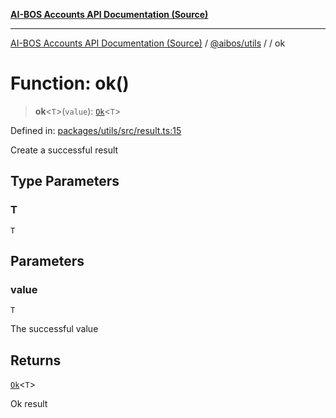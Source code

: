 [**AI-BOS Accounts API Documentation (Source)**](../../../README.md)

***

[AI-BOS Accounts API Documentation (Source)](../../../README.md) / [@aibos/utils](../README.md) / [](../README.md) / ok

# Function: ok()

> **ok**\<`T`\>(`value`): [`Ok`](../type-aliases/Ok.md)\<`T`\>

Defined in: [packages/utils/src/result.ts:15](https://github.com/pohlai88/accounts/blob/48103fb36d28b2b9bfb33472b6de2f719773cde9/packages/utils/src/result.ts#L15)

Create a successful result

## Type Parameters

### T

`T`

## Parameters

### value

`T`

The successful value

## Returns

[`Ok`](../type-aliases/Ok.md)\<`T`\>

Ok result

